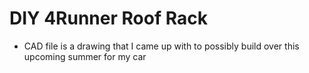 # DIY 4Runner Roof Rack
- CAD file is a drawing that I came up with to possibly build over this upcoming summer for my car
